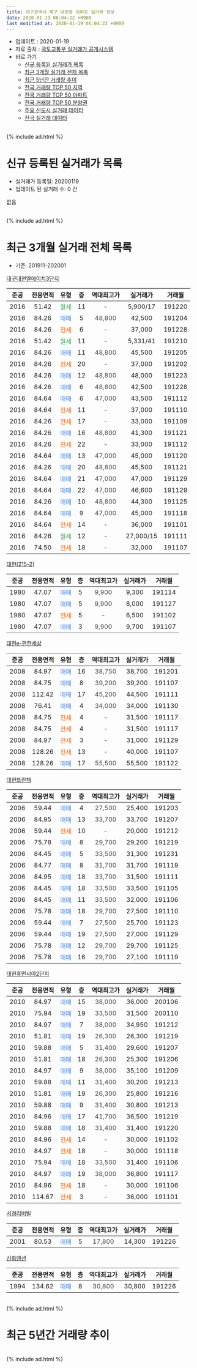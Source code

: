 ```yaml
---
title: 대구광역시 북구 대현동 아파트 실거래 정보
date: 2020-01-19 06:04:22 +0900
last_modified_at: 2020-01-19 06:04:22 +0900
---
```


* 업데이트 : 2020-01-19
* 자료 출처 : [국토교통부 실거래가 공개시스템](http://rt.molit.go.kr)
* 바로 가기
    * [신규 등록된 실거래가 목록](#신규-등록된-실거래가-목록)
    * [최근 3개월 실거래 전체 목록](#최근-3개월-실거래-전체-목록)
    * [최근 5년간 거래량 추이](#최근-5년간-거래량-추이)
    * [전국 거래량 TOP 50 지역](https://apt-info.github.io/apt-trade-info/최근-3개월-전국에서-가장-거래가-많이-발생한-지역)
    * [전국 거래량 TOP 50 아파트](https://apt-info.github.io/apt-trade-info/최근-3개월-전국에서-가장-거래가-많이-발생한-아파트)
    * [전국 거래량 TOP 50 분양권](https://apt-info.github.io/apt-trade-info/최근-3개월-전국에서-가장-거래가-많이-발생한-분양권)
    * [주요 신도시 실거래 데이터](https://apt-info.github.io/apt-trade-info/주요-신도시)
    * [전국 실거래 데이터](https://apt-info.github.io/apt-trade-info/전국)
<br>
{% include ad.html %}
<br>

# 신규 등록된 실거래가 목록
* 실거래가 등록일: 20200119
* 업데이트 된 실거래 수: 0 건

없음

<br>
{% include ad.html %}
<br>

# 최근 3개월 실거래 전체 목록
* 기준: 201911-202001


[대구대현엘에이치3단지](https://search.naver.com/search.naver?query=%EB%8C%80%EA%B5%AC%EA%B4%91%EC%97%AD%EC%8B%9C+%EB%B6%81%EA%B5%AC+%EB%8C%80%ED%98%84%EB%8F%99+%EB%8C%80%EA%B5%AC%EB%8C%80%ED%98%84%EC%97%98%EC%97%90%EC%9D%B4%EC%B9%983%EB%8B%A8%EC%A7%80)

|준공|전용면적|유형|층|역대최고가|실거래가|거래월|
|:---:|:---:|:---:|:---:|:---:|:---:|:---:|
|2016|51.42|<span style="color:#34a853">월세</span>|11|<span style="color:#444444">-</span>|5,900/17|191220|
|2016|84.26|<span style="color:#4285f3">매매</span>|5|<span style="color:#444444">48,800</span>|42,500|191204|
|2016|84.26|<span style="color:#ff5a00">전세</span>|6|<span style="color:#444444">-</span>|37,000|191228|
|2016|51.42|<span style="color:#34a853">월세</span>|11|<span style="color:#444444">-</span>|5,331/41|191210|
|2016|84.26|<span style="color:#4285f3">매매</span>|11|<span style="color:#444444">48,800</span>|45,500|191205|
|2016|84.26|<span style="color:#ff5a00">전세</span>|20|<span style="color:#444444">-</span>|37,000|191202|
|2016|84.26|<span style="color:#4285f3">매매</span>|12|<span style="color:#444444">48,800</span>|48,000|191223|
|2016|84.26|<span style="color:#4285f3">매매</span>|6|<span style="color:#444444">48,800</span>|42,500|191228|
|2016|84.64|<span style="color:#4285f3">매매</span>|6|<span style="color:#444444">47,000</span>|43,500|191112|
|2016|84.64|<span style="color:#ff5a00">전세</span>|11|<span style="color:#444444">-</span>|37,000|191110|
|2016|84.26|<span style="color:#ff5a00">전세</span>|17|<span style="color:#444444">-</span>|33,000|191109|
|2016|84.26|<span style="color:#4285f3">매매</span>|16|<span style="color:#444444">48,800</span>|41,300|191121|
|2016|84.26|<span style="color:#ff5a00">전세</span>|22|<span style="color:#444444">-</span>|33,000|191112|
|2016|84.64|<span style="color:#4285f3">매매</span>|13|<span style="color:#444444">47,000</span>|45,000|191120|
|2016|84.26|<span style="color:#4285f3">매매</span>|20|<span style="color:#444444">48,800</span>|45,500|191121|
|2016|84.64|<span style="color:#4285f3">매매</span>|21|<span style="color:#444444">47,000</span>|47,000|191129|
|2016|84.64|<span style="color:#4285f3">매매</span>|22|<span style="color:#444444">47,000</span>|46,600|191129|
|2016|84.26|<span style="color:#4285f3">매매</span>|10|<span style="color:#444444">48,800</span>|44,300|191125|
|2016|84.64|<span style="color:#4285f3">매매</span>|9|<span style="color:#444444">47,000</span>|45,000|191118|
|2016|84.64|<span style="color:#ff5a00">전세</span>|14|<span style="color:#444444">-</span>|36,000|191101|
|2016|84.26|<span style="color:#34a853">월세</span>|12|<span style="color:#444444">-</span>|27,000/15|191111|
|2016|74.50|<span style="color:#ff5a00">전세</span>|18|<span style="color:#444444">-</span>|32,000|191107|

[대현(215-2)](https://search.naver.com/search.naver?query=%EB%8C%80%EA%B5%AC%EA%B4%91%EC%97%AD%EC%8B%9C+%EB%B6%81%EA%B5%AC+%EB%8C%80%ED%98%84%EB%8F%99+%EB%8C%80%ED%98%84%28215-2%29)

|준공|전용면적|유형|층|역대최고가|실거래가|거래월|
|:---:|:---:|:---:|:---:|:---:|:---:|:---:|
|1980|47.07|<span style="color:#4285f3">매매</span>|5|<span style="color:#444444">9,900</span>|9,300|191114|
|1980|47.07|<span style="color:#4285f3">매매</span>|5|<span style="color:#444444">9,900</span>|8,000|191127|
|1980|47.07|<span style="color:#ff5a00">전세</span>|5|<span style="color:#444444">-</span>|6,500|191102|
|1980|47.07|<span style="color:#4285f3">매매</span>|3|<span style="color:#444444">9,900</span>|9,700|191107|

[대현e-편한세상](https://search.naver.com/search.naver?query=%EB%8C%80%EA%B5%AC%EA%B4%91%EC%97%AD%EC%8B%9C+%EB%B6%81%EA%B5%AC+%EB%8C%80%ED%98%84%EB%8F%99+%EB%8C%80%ED%98%84e-%ED%8E%B8%ED%95%9C%EC%84%B8%EC%83%81)

|준공|전용면적|유형|층|역대최고가|실거래가|거래월|
|:---:|:---:|:---:|:---:|:---:|:---:|:---:|
|2008|84.97|<span style="color:#4285f3">매매</span>|16|<span style="color:#444444">38,750</span>|38,700|191201|
|2008|84.75|<span style="color:#4285f3">매매</span>|8|<span style="color:#444444">39,200</span>|39,200|191107|
|2008|112.42|<span style="color:#4285f3">매매</span>|17|<span style="color:#444444">45,200</span>|44,500|191111|
|2008|76.41|<span style="color:#4285f3">매매</span>|4|<span style="color:#444444">34,000</span>|34,000|191130|
|2008|84.75|<span style="color:#ff5a00">전세</span>|4|<span style="color:#444444">-</span>|31,500|191117|
|2008|84.75|<span style="color:#ff5a00">전세</span>|4|<span style="color:#444444">-</span>|31,500|191117|
|2008|84.97|<span style="color:#ff5a00">전세</span>|3|<span style="color:#444444">-</span>|31,000|191129|
|2008|128.26|<span style="color:#ff5a00">전세</span>|13|<span style="color:#444444">-</span>|40,000|191107|
|2008|128.26|<span style="color:#4285f3">매매</span>|17|<span style="color:#444444">55,500</span>|55,500|191122|

[대현뜨란채](https://search.naver.com/search.naver?query=%EB%8C%80%EA%B5%AC%EA%B4%91%EC%97%AD%EC%8B%9C+%EB%B6%81%EA%B5%AC+%EB%8C%80%ED%98%84%EB%8F%99+%EB%8C%80%ED%98%84%EB%9C%A8%EB%9E%80%EC%B1%84)

|준공|전용면적|유형|층|역대최고가|실거래가|거래월|
|:---:|:---:|:---:|:---:|:---:|:---:|:---:|
|2006|59.44|<span style="color:#4285f3">매매</span>|4|<span style="color:#444444">27,500</span>|25,400|191203|
|2006|84.95|<span style="color:#4285f3">매매</span>|13|<span style="color:#444444">33,700</span>|33,700|191207|
|2006|59.44|<span style="color:#ff5a00">전세</span>|10|<span style="color:#444444">-</span>|20,000|191212|
|2006|75.78|<span style="color:#4285f3">매매</span>|8|<span style="color:#444444">29,700</span>|29,200|191219|
|2006|84.45|<span style="color:#4285f3">매매</span>|5|<span style="color:#444444">33,500</span>|31,300|191231|
|2006|84.77|<span style="color:#4285f3">매매</span>|8|<span style="color:#444444">31,700</span>|31,700|191119|
|2006|84.95|<span style="color:#4285f3">매매</span>|18|<span style="color:#444444">33,700</span>|31,500|191111|
|2006|84.45|<span style="color:#4285f3">매매</span>|18|<span style="color:#444444">33,500</span>|33,500|191105|
|2006|84.45|<span style="color:#4285f3">매매</span>|11|<span style="color:#444444">33,500</span>|32,000|191106|
|2006|75.78|<span style="color:#4285f3">매매</span>|18|<span style="color:#444444">29,700</span>|27,500|191110|
|2006|59.44|<span style="color:#4285f3">매매</span>|7|<span style="color:#444444">27,500</span>|25,700|191123|
|2006|59.44|<span style="color:#4285f3">매매</span>|19|<span style="color:#444444">27,500</span>|27,000|191129|
|2006|75.78|<span style="color:#4285f3">매매</span>|12|<span style="color:#444444">29,700</span>|29,700|191125|
|2006|75.78|<span style="color:#4285f3">매매</span>|16|<span style="color:#444444">29,700</span>|27,100|191119|


<script async src="//pagead2.googlesyndication.com/pagead/js/adsbygoogle.js"></script>
<!-- 기본 -->
<ins class="adsbygoogle"
     style="display:block"
     data-ad-client="ca-pub-1142216861245946"
     data-ad-slot="4805727019"
     data-ad-format="auto"
     data-full-width-responsive="true"></ins>
<script>
(adsbygoogle = window.adsbygoogle || []).push({});
</script>


[대현휴먼시아2단지](https://search.naver.com/search.naver?query=%EB%8C%80%EA%B5%AC%EA%B4%91%EC%97%AD%EC%8B%9C+%EB%B6%81%EA%B5%AC+%EB%8C%80%ED%98%84%EB%8F%99+%EB%8C%80%ED%98%84%ED%9C%B4%EB%A8%BC%EC%8B%9C%EC%95%842%EB%8B%A8%EC%A7%80)

|준공|전용면적|유형|층|역대최고가|실거래가|거래월|
|:---:|:---:|:---:|:---:|:---:|:---:|:---:|
|2010|84.97|<span style="color:#4285f3">매매</span>|15|<span style="color:#444444">38,000</span>|36,000|200106|
|2010|75.94|<span style="color:#4285f3">매매</span>|19|<span style="color:#444444">33,500</span>|31,500|200110|
|2010|84.97|<span style="color:#4285f3">매매</span>|7|<span style="color:#444444">38,000</span>|34,950|191212|
|2010|51.81|<span style="color:#4285f3">매매</span>|19|<span style="color:#444444">26,300</span>|26,300|191219|
|2010|59.88|<span style="color:#4285f3">매매</span>|5|<span style="color:#444444">31,400</span>|29,600|191207|
|2010|51.81|<span style="color:#4285f3">매매</span>|18|<span style="color:#444444">26,300</span>|25,300|191206|
|2010|84.97|<span style="color:#4285f3">매매</span>|9|<span style="color:#444444">38,000</span>|35,100|191209|
|2010|59.88|<span style="color:#4285f3">매매</span>|11|<span style="color:#444444">31,400</span>|30,200|191213|
|2010|51.81|<span style="color:#4285f3">매매</span>|19|<span style="color:#444444">26,300</span>|25,800|191216|
|2010|59.88|<span style="color:#4285f3">매매</span>|9|<span style="color:#444444">31,400</span>|30,800|191213|
|2010|84.96|<span style="color:#4285f3">매매</span>|17|<span style="color:#444444">41,700</span>|36,500|191219|
|2010|59.88|<span style="color:#4285f3">매매</span>|18|<span style="color:#444444">31,400</span>|31,400|191220|
|2010|84.96|<span style="color:#ff5a00">전세</span>|14|<span style="color:#444444">-</span>|30,000|191102|
|2010|84.97|<span style="color:#ff5a00">전세</span>|18|<span style="color:#444444">-</span>|30,000|191118|
|2010|75.94|<span style="color:#4285f3">매매</span>|18|<span style="color:#444444">33,500</span>|31,400|191106|
|2010|84.97|<span style="color:#4285f3">매매</span>|19|<span style="color:#444444">38,000</span>|36,800|191117|
|2010|84.96|<span style="color:#ff5a00">전세</span>|18|<span style="color:#444444">-</span>|30,000|191106|
|2010|114.67|<span style="color:#ff5a00">전세</span>|3|<span style="color:#444444">-</span>|36,000|191101|

[서경리버빌](https://search.naver.com/search.naver?query=%EB%8C%80%EA%B5%AC%EA%B4%91%EC%97%AD%EC%8B%9C+%EB%B6%81%EA%B5%AC+%EB%8C%80%ED%98%84%EB%8F%99+%EC%84%9C%EA%B2%BD%EB%A6%AC%EB%B2%84%EB%B9%8C)

|준공|전용면적|유형|층|역대최고가|실거래가|거래월|
|:---:|:---:|:---:|:---:|:---:|:---:|:---:|
|2001|80.53|<span style="color:#4285f3">매매</span>|5|<span style="color:#444444">17,800</span>|14,300|191226|

[신화맨션](https://search.naver.com/search.naver?query=%EB%8C%80%EA%B5%AC%EA%B4%91%EC%97%AD%EC%8B%9C+%EB%B6%81%EA%B5%AC+%EB%8C%80%ED%98%84%EB%8F%99+%EC%8B%A0%ED%99%94%EB%A7%A8%EC%85%98)

|준공|전용면적|유형|층|역대최고가|실거래가|거래월|
|:---:|:---:|:---:|:---:|:---:|:---:|:---:|
|1994|134.62|<span style="color:#4285f3">매매</span>|8|<span style="color:#444444">30,800</span>|30,800|191226|


<br>
{% include ad.html %}
<br>

# 최근 5년간 거래량 추이


<div style="width:100%;">
    <canvas id="deal_progress" height="200"></canvas>
</div>

<script>
new Chart(document.getElementById("deal_progress"), {
    type: 'line',
    data: {
        labels: ['201501','201502','201503','201504','201505','201506','201507','201508','201509','201510','201511','201512','201601','201602','201603','201604','201605','201606','201607','201608','201609','201610','201611','201612','201701','201702','201703','201704','201705','201706','201707','201708','201709','201710','201711','201712','201801','201802','201803','201804','201805','201806','201807','201808','201809','201810','201811','201812','201901','201902','201903','201904','201905','201906','201907','201908','201909','201910','201911','201912','202001'],
        datasets: [{
            label: '매매',
            pointRadius: 1,
            data: [11, 11, 20, 10, 16, 18, 21, 14, 5, 2, 8, 3, 3, 10, 6, 10, 18, 22, 14, 15, 15, 26, 16, 16, 3, 14, 17, 14, 10, 16, 19, 28, 25, 19, 9, 9, 23, 18, 33, 27, 23, 22, 16, 25, 27, 20, 15, 10, 10, 12, 27, 9, 21, 11, 13, 13, 13, 21, 26, 21, 2],
            borderColor: "rgba(255, 201, 14, 1)",
            backgroundColor: "rgba(255, 201, 14, 0.5)",
            fill: false,
            lineTension: 0
        },{
            label: '전월세',
            pointRadius: 1,
            data: [2, 4, 7, 2, 4, 4, 6, 5, 6, 5, 3, 5, 4, 20, 27, 48, 67, 38, 15, 17, 6, 5, 3, 13, 5, 4, 4, 7, 3, 4, 5, 9, 8, 5, 12, 9, 9, 7, 9, 15, 27, 43, 13, 9, 4, 16, 8, 9, 11, 10, 8, 1, 3, 5, 4, 7, 12, 8, 15, 5, 0],
            borderColor: "rgba(0, 141, 185, 1)",
            backgroundColor: "rgba(0, 141, 185, 0.5)",
            fill: false,
            lineTension: 0
        }
        ]
    },
    options: {
        responsive: true,
        title: {
            display: false
        },
        tooltips: {
            mode: 'index',
            intersect: false
        },
        hover: {
            mode: 'nearest',
            intersect: true
        },
        scales: {
            xAxes: [{
                display: true,
                scaleLabel: {
                    display: true,
                    labelString: '년/월'
                }
            }],
            yAxes: [{
                display: true,
                ticks: {
                    suggestedMin: 0,
                },
                scaleLabel: {
                    display: true,
                    labelString: '실거래 수'
                }
            }]
        }
    }
});

</script>


<br>
{% include ad.html %}
<br>

